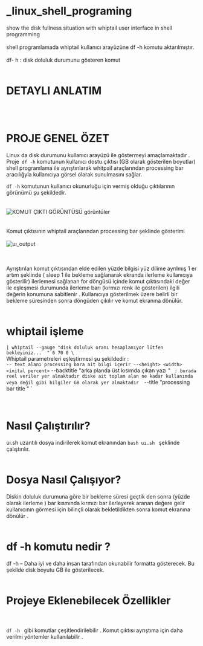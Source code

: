 <br/><br/>
# _linux_shell_programing
show the disk fullness situation with  whiptail user interface in shell programming <br/><br/>
shell programlamada whiptail kullanıcı arayüzüne df -h komutu aktarılmıştır.  <br/><br/>
df- h : disk doluluk durumunu gösteren komut  <br/><br/>
# DETAYLI ANLATIM
 
<br/><br/>
# PROJE GENEL ÖZET 
Linux da disk durumunu kullanıcı arayüzü ile göstermeyi amaçlamaktadır .
 Proje` df -h` komutunun kullanıcı dostu çıktısı (GB olarak gösterilen boyutlar) shell programlama ile ayrıştırılarak whitpail araçlarından processing bar aracılığyla kullanıcıya görsel olarak sunulmasını sağlar.
 <br/>


`df -h` komutunun kullanıcı okunurluğu için vermiş olduğu çıktılarının görünümü şu şekildedir.
<br/><br>
<br/>![KOMUT ÇIKTI GÖRÜNTÜSÜ görüntüler](https://miro.medium.com/max/1400/1*gOTMmsChrE6o-HdHlUQLVA.webp)<br/>
<br/><br/>
 Komut çıktısının whiptail araçlarından processing bar şeklinde gösterimi <br/>
<br/>![uı_output](https://miro.medium.com/max/1400/1*49ew-KgEA1GphFhNiJFpHA.webp) <br/>
<br/><br/>

Ayrıştırılan komut çıktısından elde edilen yüzde bilgisi yüz dilime ayrılmış 1 er artım şeklinde  ( sleep 1 ile bekleme sağlanarak ekranda ilerleme kullanıcıya gösterilir) ilerlemesi sağlanan for döngüsü içinde komut çıktısındaki değer ile eşleşmesi durumunda ilerleme barı (kırmızı renk ile gösterilen)  ilgili değerin konumuna sabitlenir  . Kullanıcıya gösterilmek üzere belirli bir bekleme süresinden sonra döngüden çıkılır ve komut ekranına dönülür.
<br/><br/>
# whiptail işleme 
`| whiptail --gauge "disk doluluk oranı hesaplanıyor lütfen bekleyiniz...  " 6 70 0 \` <br/>
  Whiptail parametreleri eşleştirmesi şu şekildedir :<br/>
 ` -- text alanı processing bara ait bilgi içerir --<height> <width> <inital percent>
`   --backtitle "arka planda üst kısımda çıkan yazı " `  : burada reel veriler yer almaktadır diske ait toplam alan ne kadar kullanımda veya değil gibi bilgiler GB olarak yer almaktadır  
   `--title "processing bar title " `   <br/>
   <br/><br/>
  # Nasıl Çalıştırılır?
  uı.sh uzantılı dosya  indirilerek komut ekranından `bash uı.sh ` şeklinde çalıştırılır.
  <br/><br/>
  
  # Dosya Nasıl Çalışıyor?
  Diskin doluluk durumuna göre bir bekleme süresi geçtik den sonra (yüzde olarak ilerleme ) bar kısmında kırmızı bar ilerleyerek aranan değere gelir kullanıcının görmesi için bilinçli olarak bekletildikten sonra komut ekranına dönülür .<br/><br/>
   # df -h komutu nedir ? 
   df -h – Daha iyi ve daha insan tarafından okunabilir formatta gösterecek. Bu şekilde disk boyutu GB ile gösterilecek.
  <br/><br/>
# Projeye Eklenebilecek Özellikler <br/><br/> 
`df -h ` gibi komutlar çeşitlendirilebilir .
Komut çıktısı ayrıştıma için daha verilmi yöntemler kullanılabilir . 
